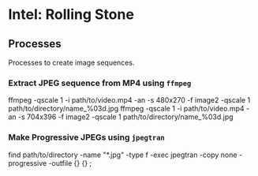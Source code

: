 # Intel: Rolling Stone

## Processes
Processes to create image sequences.

### Extract JPEG sequence from MP4 using `ffmpeg`
ffmpeg -qscale 1 -i path/to/video.mp4 -an -s 480x270 -f image2 -qscale 1 path/to/directory/name_%03d.jpg
ffmpeg -qscale 1 -i path/to/video.mp4 -an -s 704x396 -f image2 -qscale 1 path/to/directory/name_%03d.jpg

### Make Progressive JPEGs using `jpegtran`
find path/to/directory -name "*.jpg" -type f -exec jpegtran -copy none -progressive -outfile {} {} \;